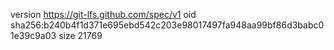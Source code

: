 version https://git-lfs.github.com/spec/v1
oid sha256:b240b4f1d371e695ebd542c203e98017497fa948aa99bf86d3babc01e39c9a03
size 21769
